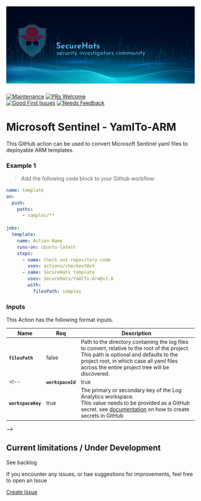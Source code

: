 ![logo](./media/sh-banner.png)
=========
[![Maintenance](https://img.shields.io/maintenance/yes/2023.svg?style=flat-square)]()
[![PRs Welcome](https://img.shields.io/badge/PRs-welcome-brightgreen.svg?style=flat-square)](http://makeapullrequest.com)</br>
[![Good First Issues](https://img.shields.io/github/issues/securehats/toolbox/good%20first%20issue?color=important&label=good%20first%20issue&style=flat)](https://github.com/securehats/toolbox/issues?q=is%3Aissue+is%3Aopen+label%3A%22good+first+issue%22)
[![Needs Feedback](https://img.shields.io/github/issues/securehats/toolbox/needs%20feedback?color=blue&label=needs%20feedback%20&style=flat)](https://github.com/securehats/toolbox/issues?q=is%3Aopen+is%3Aissue+label%3A%22needs+feedback%22)

# Microsoft Sentinel - YamlTo-ARM

This GitHub action can be used to convert Microsoft Sentinel yaml files to deployable ARM templates.  

### Example 1

> Add the following code block to your Github workflow:

```yaml
name: template
on:
  push:
    paths:
      - samples/**

jobs:
  template:
    name: Action Name
    runs-on: ubuntu-latest
    steps:
      - name: Check out repository code
        uses: actions/checkout@v3
      - name: SecureHats template
        uses: SecureHats/YamlTo-Arm@v1.0
        with:
          filesPath: samples
```

<!-- ### Example 2 only send changed files

> The output value from this action can be used as an input value for the `filesPath` parameter.

```yaml      
      - name: SecureHats template
        uses: SecureHats/template@v1.0
        with:
          workspaceId: ${{ secrets.WORKSPACEID }}
          workspaceKey: ${{ secrets.WORKSPACEKEY }}
```
 -->

### Inputs

This Action has the following format inputs.

| Name | Req | Description
|-|-|-|
| **`filesPath`**  | false | Path to the directory containing the log files to convert, relative to the root of the project.<br /> This path is optional and defaults to the project root, in which case all yaml files across the entire project tree will be discovered.
<!-- | **`workspaceId`** | true | The workspace-id of the Log Analytics workspace.<br /> This value needs to be provided as a GitHub secret. see [documentation](https://github.com/Azure/actions-workflow-samples/blob/master/assets/create-secrets-for-GitHub-workflows.md) on how to create secrets in GitHub
| **`workspaceKey`** | true | The primary or secondary key of the Log Analytics workspace.<br /> This value needs to be provided as a GitHub secret. see [documentation](https://github.com/Azure/actions-workflow-samples/blob/master/assets/create-secrets-for-GitHub-workflows.md) on how to create secrets in GitHub
 -->

## Current limitations / Under Development

See backlog

If you encounter any issues, or hae suggestions for improvements, feel free to open an Issue

[Create Issue](../../issues/new/choose)
